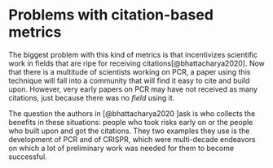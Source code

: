 # Problems with citation-based metrics

The biggest problem with this kind of metrics is that incentivizes scientific work in fields that are ripe for receiving citations[@bhattacharya2020]. Now that there is a multitude of scientists working on PCR, a paper using this technique will fall into a community that will find it easy to cite and build upon. However, very early papers on PCR may have not received as many citations, just because there was no *field* using it. 

The question the authors in [@bhattacharya2020 ]ask is who collects the benefits in these situations: people who took risks early on or the people who built upon and got the citations. They two examples they use is the development of PCR and of CRISPR, which were multi-decade endeavors on which a lot of preliminary work was needed for them to become successful. 

